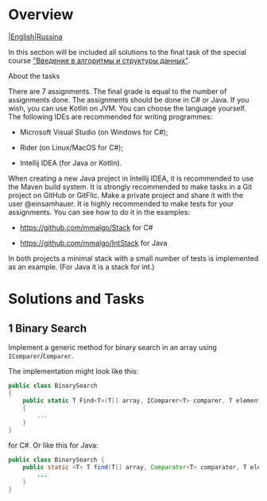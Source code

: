 # Overview

|[English](https://github.com/sirenexcelsior/SpecialCourse/blob/main/Introduction%20to%20algorithms%20and%20data%20structures/Readme.md)|[Russina](https://github.com/sirenexcelsior/SpecialCourse/blob/main/Introduction%20to%20algorithms%20and%20data%20structures/READMERU.md)

In this section will be included all solutions to the final task of the special course ["Введение в алгоритмы и структуры данных"](https://scs.math.msu.ru/node/3762).

About the tasks

There are 7 assignments. The final grade is equal to the number of assignments done.
The assignments should be done in C# or Java. If you wish, you can use Kotlin on JVM. You can choose the language yourself. The following IDEs are recommended for writing programmes:

- Microsoft Visual Studio (on Windows for C#); 

- Rider (on Linux/MacOS for C#);

- Intellij IDEA (for Java or Kotlin).

When creating a new Java project in Intellij IDEA, it is recommended to use the Maven build system.
It is strongly recommended to make tasks in a Git project on GitHub or GitFlic. Make a private project and share it with the user @einsamhauer.
It is highly recommended to make tests for your assignments. You can see how to do it in the examples:

- https://github.com/mmalgo/Stack for C#

- https://github.com/mmalgo/IntStack for Java

In both projects a minimal stack with a small number of tests is implemented as an example. (For Java it is a stack for int.)

# Solutions and Tasks

## 1 Binary Search

Implement a generic method for binary search in an array using `IComparer`/`Comparer`.

The implementation might look like this:

```csharp
public class BinarySearch
{
    public static T Find<T>(T[] array, IComparer<T> comparer, T element)
    {
        ...
    }
}
```
for C#. Or like this for Java:
```java
public class BinarySearch {
    public static <T> T find(T[] array, Comparator<T> comparator, T element) {
        ...
    }
}
```
